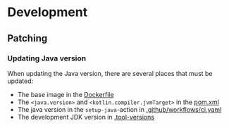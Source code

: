 # Development

## Patching

### Updating Java version

When updating the Java version, there are several places that must be updated:

- The base image in the [Dockerfile](./Dockerfile)
- The `<java.version>` and `<kotlin.compiler.jvmTarget>` in the [pom.xml](./pom.xml)
- The java version in the `setup-java`-action in [.github/workflows/ci.yaml](./.github/workflows/ci.yaml)
- The development JDK version in [.tool-versions](./.tool-versions)
